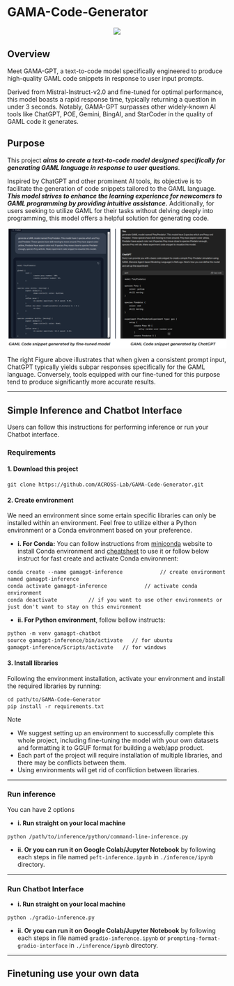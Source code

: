 # GAMA-Code-Generator
<p align="center">
  <img src="[Models on HuggingFace](https://github.com/ACROSS-Lab/GAMA-Code-Generator/blob/main/assets/hf-logo-with-title.svg)" />
</p>

## Overview 
Meet GAMA-GPT, a text-to-code model specifically engineered to produce high-quality GAML code snippets in response to user input prompts. 

Derived from Mistral-Instruct-v2.0 and fine-tuned for optimal performance, this model boasts a rapid response time, typically returning a question in under 3 seconds. Notably, GAMA-GPT surpasses other widely-known AI tools like ChatGPT, POE, Gemini, BingAI, and StarCoder in the quality of GAML code it generates.


## Purpose
This project **_aims to create a text-to-code model designed specifically for generating GAML language in response to user questions_**. 

Inspired by ChatGPT and other prominent AI tools, its objective is to facilitate the generation of code snippets tailored to the GAML language. **_This model strives to enhance the learning experience for newcomers to GAML programming by providing intuitive assistance._** Additionally, for users seeking to utilize GAML for their tasks without delving deeply into programming, this model offers a helpful solution for generating code.

![](https://github.com/ACROSS-Lab/GAMA-Code-Generator/blob/main/assets/comparison-img.png)

The right Figure above illustrates that when given a consistent prompt input, ChatGPT typically yields subpar responses specifically for the GAML language. Conversely, tools equipped with our fine-tuned for this purpose tend to produce significantly more accurate results.

------

## Simple Inference and Chatbot Interface
Users can follow this instructions for performing inference or run your Chatbot interface.


### Requirements
#### 1. Download this project 
```
git clone https://github.com/ACROSS-Lab/GAMA-Code-Generator.git
```

#### 2. Create environment
We need an environment since some ertain specific libraries can only be installed within an environment.
Feel free to utilize either a Python environment or a Conda environment based on your preference.

  - **i. For Conda:**
          You can follow instructions from  [miniconda](https://docs.anaconda.com/free/miniconda/index.html) website to install Conda environment and [cheatsheet](https://docs.conda.io/projects/conda/en/4.6.0/_downloads/52a95608c49671267e40c689e0bc00ca/conda-cheatsheet.pdf) to use it or follow below instruct for fast create and activate Conda environment:
```
conda create --name gamagpt-inference            // create environment named gamagpt-inference
conda activate gamagpt-inference            // activate conda environment
conda deactivate          // if you want to use other environments or just don't want to stay on this environment
``` 
  - **ii. For Python environment**, follow bellow instructs:
```
python -m venv gamagpt-chatbot
source gamagpt-inference/bin/activate   // for ubuntu
gamagpt-inference/Scripts/activate   // for windows
```
#### 3. Install libraries
Following the environment installation, activate your environment and install the required libraries by running:
```
cd path/to/GAMA-Code-Generator
pip install -r requirements.txt
```
> [!NOTE]
> - We suggest setting up an environment to successfully complete this whole project, including fine-tuning the model with your own datasets and formatting it to GGUF format for building a web/app product.
> - Each part of the project will require installation of multiple libraries, and there may be conflicts between them.
> - Using environments will get rid of confliction between libraries.
------
### Run inference
You can have 2 options
- **i. Run straight on your local machine**
```
python /path/to/inference/python/command-line-inference.py
```
- **ii. Or you can run it on Google Colab/Jupyter Notebook** by following each steps in file named `peft-inference.ipynb` in `./inference/ipynb` directory. 

------
### Run Chatbot Interface
- **i. Run straight on your local machine**
```
python ./gradio-inference.py
```
- **ii. Or you can run it on Google Colab/Jupyter Notebook** by following each steps in file named `gradio-inference.ipynb` or `prompting-format-gradio-interface` in `./inference/ipynb` directory. 

------
## Finetuning use your own data
